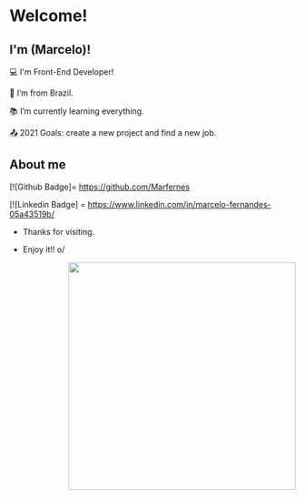 # Welcome!

 

## I'm (Marcelo)!

 

:computer: I'm Front-End Developer!

:house_with_garden: I’m from Brazil.

:books: I’m currently learning everything.

:outbox_tray: 2021 Goals: create a new project and find a new job.

 

## About me

[![Github Badge]= https://github.com/Marfernes

[![Linkedin Badge] = https://www.linkedin.com/in/marcelo-fernandes-05a43519b/



- Thanks for visiting.

- Enjoy it!! o/

<img align="right" width="400" height="400" src="![image](https://user-images.githubusercontent.com/71569463/115648410-c6290480-a2fb-11eb-91cf-a19b1aed1e36.png)
">

